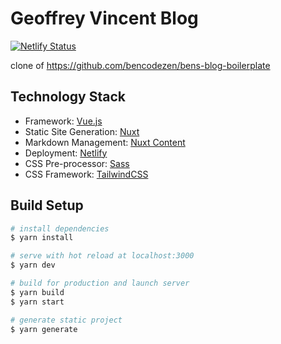 # Geoffrey Vincent Blog

[![Netlify Status](https://api.netlify.com/api/v1/badges/94ad16ea-0ce1-455c-8e73-05e8b6bbb4ff/deploy-status)](https://app.netlify.com/sites/geoffrey-vincent/deploys)

clone of https://github.com/bencodezen/bens-blog-boilerplate

## Technology Stack

- Framework: [Vue.js](https://www.vuejs.org)
- Static Site Generation: [Nuxt](https://www.nuxtjs.org)
- Markdown Management: [Nuxt Content](https://content.nuxtjs.org/)
- Deployment: [Netlify](https://www.netlify.com)
- CSS Pre-processor: [Sass](https://sass-lang.com/)
- CSS Framework: [TailwindCSS](https://tailwindcss.com/)

## Build Setup

```bash
# install dependencies
$ yarn install

# serve with hot reload at localhost:3000
$ yarn dev

# build for production and launch server
$ yarn build
$ yarn start

# generate static project
$ yarn generate
```

